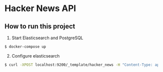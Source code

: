 # Hacker News API

## How to run this project
1. Start Elasticsearch and PostgreSQL
```bash
$ docker-compose up
```
2. Configure elasticsearch
```bash
$ curl -XPOST localhost:9200/_template/hacker_news -H "Content-Type: application/json" --data "@elasticsearch/template.json"
```
